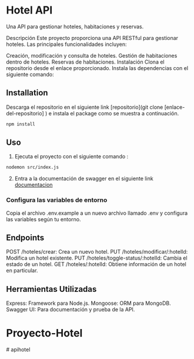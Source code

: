 # Hotel API

Una API para gestionar hoteles, habitaciones y reservas.

Descripción
Este proyecto proporciona una API RESTful para gestionar hoteles. Las principales funcionalidades incluyen:

Creación, modificación y consulta de hoteles.
Gestión de habitaciones dentro de hoteles.
Reservas de habitaciones.
Instalación
Clona el repositorio desde el enlace proporcionado.
Instala las dependencias con el siguiente comando:

## Installation

 Descarga el repositorio en el siguiente link [repositorio](git clone [enlace-del-repositorio]
) e instala el package como se muestra a continuación.

```bash
npm install
```

## Uso

1. Ejecuta el proyecto con el siguiente comando :

```bash
nodemon src/index.js
```
2. Entra a la documentación de swagger en el siguiente link [documentacion](http://localhost:3000/api-docs/)



### Configura las variables de entorno

Copia el archivo .env.example a un nuevo archivo llamado .env y configura las variables según tu entorno.

## Endpoints

POST /hoteles/crear: Crea un nuevo hotel.
PUT /hoteles/modificar/:hotelId: Modifica un hotel existente.
PUT /hoteles/toggle-status/:hotelId: Cambia el estado de un hotel.
GET /hoteles/:hotelId: Obtiene información de un hotel en particular.

## Herramientas Utilizadas

Express: Framework para Node.js.
Mongoose: ORM para MongoDB.
Swagger UI: Para documentación y prueba de la API.

# Proyecto-Hotel
#   a p i h o t e l 
 
 
